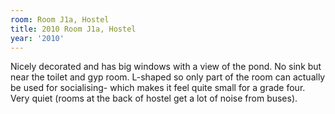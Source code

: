 ```yaml
---
room: Room J1a, Hostel
title: 2010 Room J1a, Hostel
year: '2010'
---
```


Nicely decorated and has big windows with a view of the pond. No sink but near the toilet and gyp room. L-shaped so only part of the room can actually be used for socialising- which makes it feel quite small for a grade four. Very quiet (rooms at the back of hostel get a lot of noise from buses).